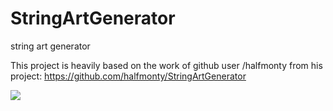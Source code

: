 # StringArtGenerator

string art generator

This project is heavily based on the work of github user /halfmonty from his project: https://github.com/halfmonty/StringArtGenerator

![](./example.gif)